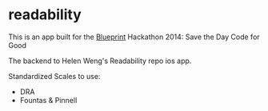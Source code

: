 readability
===========
This is an app built for the [Blueprint](https://www.github.com/calblueprint) Hackathon 2014: Save the Day Code for Good

The backend to Helen Weng's Readability repo ios app.

Standardized Scales to use:
- DRA
- Fountas & Pinnell